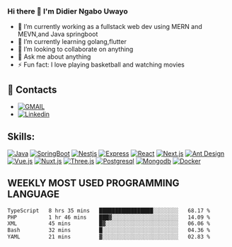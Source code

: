 ### Hi there 👋 I'm Didier Ngabo Uwayo



- 🔭 I’m currently working as a fullstack web dev using MERN and MEVN,and Java springboot
- 🌱 I’m currently learning golang,flutter 
- 👯 I’m looking to collaborate on anything
- 💬 Ask me about anything
- ⚡ Fun fact: I love playing basketball and watching movies



## 👨 Contacts
- [![GMAIL](https://img.shields.io/badge/gmail-informational?style=social&logo=Gmail&color=red)](mailto:diddynu2000@gmail.com)
-  [![Linkedin](https://img.shields.io/badge/linkedin-informational?style=social&logo=Linkedin&color=blue)](https://www.linkedin.com/in/didier-ngabo-uwayo-b41a0b157/)



## Skills:
[![Java](https://img.shields.io/badge/java-★★★★★-informational?style=flat&logo=java&color=0096ff)](https://www.java.com/en/)
[![SpringBoot](https://img.shields.io/badge/springboot-★★★★★-informational?style=flat&logo=Springboot&color=0096ff)](https://spring.io/projects/spring-boot)
[![Nestjs](https://img.shields.io/badge/nestjs-★★★★★-informational?style=flat&logo=Nestjs&color=0096ff)](https://nestjs.com/)
[![Express](https://img.shields.io/badge/express-★★★★★-informational?style=flat&logo=Express&color=0096ff)](https://expressjs.com/)
[![React](https://img.shields.io/badge/React-★★★★★-informational?style=flat&logo=React&color=0096ff)](https://reactjs.org/)
[![Next.js](https://img.shields.io/badge/Next.js-★★★★★-informational?style=flat&logo=Next.js&color=0096ff)](https://nextjs.org/)
[![Ant Design](https://img.shields.io/badge/antdesign-★★★★★-informational?style=flat&logo=AntDesign&color=0096ff)](https://ant.design/)
[![Vue.js](https://img.shields.io/badge/Vue-★★★★☆-informational?style=flat&logo=Vue.js&color=617f9b)](https://vuejs.org/)
[![Nuxt.js](https://img.shields.io/badge/Nuxt.js-★★★★☆-informational?style=flat&logo=Nuxt.js&color=617f9b)](https://nuxtjs.org/)
[![Three.js](https://img.shields.io/badge/Three.js-★★☆☆☆-informational?style=flat&logo=WebGL&color=617f9b)](https://threejs.org/)
[![Postgresql](https://img.shields.io/badge/postgresql-★★★☆☆-informational?style=flat&logo=Postgresql&color=617f9b)](https://www.postgresql.org/)
[![Mongodb](https://img.shields.io/badge/mongodb-★★★☆☆-informational?style=flat&logo=MongoDB&color=617f9b)](https://www.mongodb.com/)
[![Docker](https://img.shields.io/badge/Docker-★★☆☆☆-informational?style=flat&logo=Docker&color=617f9b)](https://www.docker.com/)

## WEEKLY MOST USED PROGRAMMING LANGUAGE

<!--START_SECTION:waka-->

```txt
TypeScript   8 hrs 35 mins   █████████████████░░░░░░░░   68.17 %
PHP          1 hr 46 mins    ███▓░░░░░░░░░░░░░░░░░░░░░   14.09 %
XML          45 mins         █▓░░░░░░░░░░░░░░░░░░░░░░░   06.06 %
Bash         32 mins         █░░░░░░░░░░░░░░░░░░░░░░░░   04.36 %
YAML         21 mins         ▓░░░░░░░░░░░░░░░░░░░░░░░░   02.83 %
```

<!--END_SECTION:waka-->

